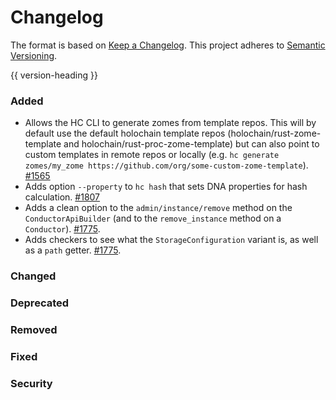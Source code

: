 # Changelog
The format is based on [Keep a Changelog](https://keepachangelog.com/en/1.0.0/).
This project adheres to [Semantic Versioning](https://semver.org/spec/v2.0.0.html).

{{ version-heading }}

### Added

*  Allows the HC CLI to generate zomes from template repos. This will by default use the default holochain template repos (holochain/rust-zome-template and holochain/rust-proc-zome-template) but can also point to custom templates in remote repos or locally (e.g. `hc generate zomes/my_zome https://github.com/org/some-custom-zome-template`). [#1565](https://github.com/holochain/holochain-rust/pull/1565)
* Adds option `--property` to `hc hash` that sets DNA properties for hash calculation. [#1807](https://github.com/holochain/holochain-rust/pull/1807)
* Adds a clean option to the `admin/instance/remove` method on the `ConductorApiBuilder` (and to the `remove_instance` method on a `Conductor`). [#1775](https://github.com/holochain/holochain-rust/pull/1775).
* Adds checkers to see what the `StorageConfiguration` variant is, as well as a `path` getter. [#1775](https://github.com/holochain/holochain-rust/pull/1775).

### Changed

### Deprecated

### Removed

### Fixed

### Security

